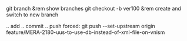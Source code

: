 git branch                  &rem show branches
git checkout -b ver100      &rem create and switch to new branch



.. add
.. commit
.. push forced:
git push --set-upstream origin feature/MERA-2180-uus-to-use-db-instead-of-xml-file-on-vnism
